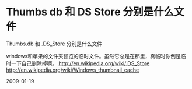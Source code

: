 # Thumbs db 和 DS Store 分别是什么文件

Thumbs.db 和 .DS_Store 分别是什么文件

windows和苹果的文件夹预览的临时文件。虽然它总是在那里，真临时你倒是临时一下自己删除掉啊。
<http://en.wikipedia.org/wiki/.DS_Store>
<http://en.wikipedia.org/wiki/Windows_thumbnail_cache>


2009-01-19